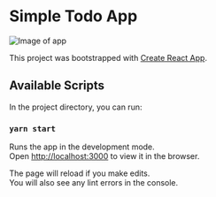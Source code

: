 # Simple Todo App

![Image of app](https://repository-images.githubusercontent.com/288358730/23cc5a80-e662-11ea-84db-e6b7fa7172d6)

This project was bootstrapped with [Create React App](https://github.com/facebook/create-react-app).

## Available Scripts

In the project directory, you can run:

### `yarn start`

Runs the app in the development mode.<br />
Open [http://localhost:3000](http://localhost:3000) to view it in the browser.

The page will reload if you make edits.<br />
You will also see any lint errors in the console.
